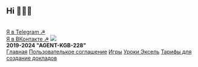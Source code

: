 ## Hi 👋😁😁 
<br>
<a href="https://t.me/agent_kgb_229">Я в Telegram &#9773;</a><br>
<a href="https://vk.com/agent_kgb_228">Я в ВКонтакте &#9773;</a>
<!--<h2 >Способы благодарности 💳💳💳</h2>
<ol>
<li>На кошелек ЮМани<sup>1</sup>: <b><a href="https://yoomoney.ru/to/4100117853559986" style="margin: 0%; padding: 0%;  text-decoration: none;">4100 1178 5355 9986</a></b> </li>
<li>Через СБП<sup>2,3</sup> по номеру: +7-(918)-895-98-68. Банк получателя автоматически ЮМани, банк получателя <b>НЕ МЕНЯТЬ!!!</b>. Подробнее <a target="_blank" href="https://yoomoney.ru/page?id=536036" style="margin: 0%; padding: 0%; text-decoration: none;">на сайте ЮМани</a>.
</li>
</ol>
<div>
<h4>Примечания:</h4>
<ol>
<li>Комиссия 0%, но может взыматься комиссия со стороны банка клиента (Комиссия через Сбер - 0%). </li>
<li>Комиссия 0%.</li>
<li>Если у вас сбер и вы не знаете как подключиться к СБП вся информация на <a target="_blank" href="https://www.sberbank.ru/ru/person/remittance/sbp" style="margin: 0%; padding: 0%; color: #21BA72;"> сайте СберБанка</a>. </li>
 </ol>
</div>-->

<img src="https://agent-kgb-228.github.io/989d99ds-1920.jpg" > 
<footer>
 <b>2019-2024 "AGENT-KGB-228"</b> 
            <div class="re">
                <a href="/">Главная</a> 
              <a href="/privacy/">Пользователькое соглашение</a> 
                <a href="https://games.ru-stalin-ussr.ru/">Игры</a> 
              <a href="https://www.ru-stalin-ussr.ru/uroks/">Уроки Эксель</a>
                <a href="/pay/">Тарифы для создание докладов</a>
            </div>
        
</footer>

